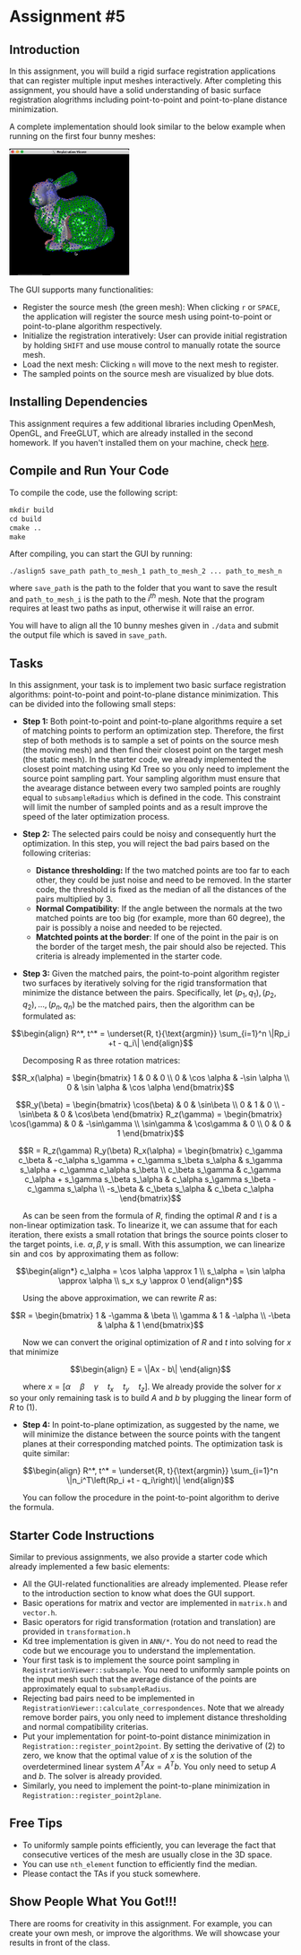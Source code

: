 # Assignment #5
## Introduction
In this assignment, you will build a rigid surface registration applications that can register multiple input meshes interactively. After completing this assignment, you should have a solid understanding of basic surface registration alogrithms including point-to-point and point-to-plane distance minimization.

A complete implementation should look similar to the below example when running on the first four bunny meshes:

![Example solution](./resources/example_solution.gif)

The GUI supports many functionalities:
- Register the source mesh (the green mesh): When clicking `r` or `SPACE`, the application will register the source mesh using point-to-point or point-to-plane algorithm respectively.
- Initialize the registration interatively: User can provide initial registration by holding `SHIFT` and use mouse control to manually rotate the source mesh.
- Load the next mesh: Clicking `n` will move to the next mesh to register.
- The sampled points on the source mesh are visualized by blue dots.

## Installing Dependencies
This assignment requires a few additional libraries including OpenMesh, OpenGL, and FreeGLUT, which are already installed in the second homework. If you haven't installed them on your machine, check [here](https://github.com/MBZUAI-Metaverse/CV804-starter-code/tree/main/assign2#installing-dependencies).

## Compile and Run Your Code
To compile the code, use the following script:
```
mkdir build
cd build
cmake ..
make
```

After compiling, you can start the GUI by running:
```
./aslign5 save_path path_to_mesh_1 path_to_mesh_2 ... path_to_mesh_n 
```
where `save_path` is the path to the folder that you want to save the result and `path_to_mesh_i` is the path to the $i^{th}$ mesh. Note that the program requires at least two paths as input, otherwise it will raise an error.

You will have to align all the 10 bunny meshes given in `./data` and submit the output file which is saved in `save_path`.

## Tasks
In this assignment, your task is to implement two basic surface registration algorithms: point-to-point and point-to-plane distance minimization. This can be divided into the following small steps:
- **Step 1:** Both point-to-point and point-to-plane algorithms require a set of matching points to perform an optimization step. Therefore, the first step of both methods is to sample a set of points on the source mesh (the moving mesh) and then find their closest point on the target mesh (the static mesh). In the starter code, we already implemented the closest point matching using Kd Tree so you only need to implement the source point sampling part. Your sampling algorithm must ensure that the avearage distance between every two sampled points are roughly equal to `subsampleRadius` which is defined in the code. This constraint will limit the number of sampled points and as a result improve the speed of the later optimization process.

- **Step 2:** The selected pairs could be noisy and consequently hurt the optimization. In this step, you will reject the bad pairs based on the following criterias:
    - **Distance thresholding:** If the two matched points are too far to each other, they could be just noise and need to be removed. In the starter code, the threshold is fixed as the median of all the distances of the pairs multiplied by 3.
    - **Normal Compatibility**: If the angle between the normals at the two matched points are too big (for example, more than 60 degree), the pair is possibly a noise and needed to be rejected.
    - **Matchted points at the border**: If one of the point in the pair is on the border of the target mesh, the pair should also be rejected. This criteria is already implemented in the starter code.
 
- **Step 3:** Given the matched pairs, the point-to-point algorithm register two surfaces by iteratively solving for the rigid transformation that minimize the distance between the pairs. Specifically, let $(p_1, q_1), (p_2, q_2), ..., (p_n, q_n)$ be the matched pairs, then the algorithm can be formulated as:

```math
\begin{align}
R^*, t^* = \underset{R, t}{\text{argmin}} \sum_{i=1}^n \|Rp_i +t - q_i\|
\end{align}
```

&nbsp;&nbsp;&nbsp;&nbsp;&nbsp; Decomposing R as three rotation matrices:
    
```math
R_x(\alpha) = \begin{bmatrix}
    1 & 0 & 0 \\
    0 & \cos \alpha & -\sin \alpha \\
    0 & \sin \alpha & \cos \alpha
\end{bmatrix}
```
```math
R_y(\beta) = \begin{bmatrix}
\cos(\beta) & 0 & \sin\beta \\
0 & 1 & 0 \\
-\sin\beta & 0 & \cos\beta
\end{bmatrix}
R_z(\gamma) = \begin{bmatrix}
\cos(\gamma) & 0 & -\sin\gamma \\
\sin\gamma & \cos\gamma & 0 \\
0 & 0 & 1
\end{bmatrix}
```

```math
R = R_z(\gamma) R_y(\beta) R_x(\alpha) = \begin{bmatrix}
c_\gamma c_\beta & -c_\alpha s_\gamma + c_\gamma s_\beta s_\alpha & s_\gamma s_\alpha + c_\gamma c_\alpha s_\beta \\
c_\beta s_\gamma & c_\gamma c_\alpha + s_\gamma s_\beta s_\alpha & c_\alpha s_\gamma s_\beta - c_\gamma s_\alpha \\
-s_\beta & c_\beta s_\alpha & c_\beta c_\alpha 
\end{bmatrix}
```

&nbsp;&nbsp;&nbsp;&nbsp;&nbsp; As can be seen from the formula of $R$, finding the optimal $R$ and $t$ is a non-linear optimization task. To linearize it, we can assume that for each iteration, there exists a small rotation that brings the source points closer to the target points, i.e. $\alpha, \beta, \gamma$ is small. With this assumption, we can linearize $\sin$ and $\cos$ by approximating them as follow:
```math
\begin{align*}
c_\alpha = \cos \alpha \approx 1 \\
s_\alpha = \sin \alpha \approx \alpha \\
s_x s_y \approx 0
\end{align*}
```

&nbsp;&nbsp;&nbsp;&nbsp;&nbsp; Using the above approximation, we can rewrite $R$ as:

```math
R = \begin{bmatrix}
1 & -\gamma & \beta \\
\gamma & 1 & -\alpha \\
-\beta & \alpha & 1
\end{bmatrix}
```

&nbsp;&nbsp;&nbsp;&nbsp;&nbsp; Now we can convert the original optimization of $R$ and $t$ into solving for $x$ that minimize 

```math
\begin{align}
E = \|Ax - b\|
\end{align}
```
&nbsp;&nbsp;&nbsp;&nbsp;&nbsp; where $x = [\alpha \quad \beta \quad \gamma \quad t_x \quad t_y \quad t_z]$. We already provide the solver for $x$ so your only remaining task is to build $A$ and $b$ by plugging the linear form of $R$ to (1).

- **Step 4:** In point-to-plane optimization, as suggested by the name, we will minimize the distance between the source points with the tangent planes at their corresponding matched points. The optimization task is quite similar:

```math
\begin{align}
R^*, t^* = \underset{R, t}{\text{argmin}} \sum_{i=1}^n \|n_i^T\left(Rp_i +t - q_i\right)\|
\end{align}
```

&nbsp;&nbsp;&nbsp;&nbsp;&nbsp; You can follow the procedure in the point-to-point algorithm to derive the formula.

## Starter Code Instructions
Similar to previous assignments, we also provide a starter code which already implemented a few basic elements:
- All the GUI-related functionalities are already implemented. Please refer to the introduction section to know what does the GUI support.
- Basic operations for matrix and vector are implemented in `matrix.h` and `vector.h`.
- Basic operators for rigid transformation (rotation and translation) are provided in `transformation.h`
- Kd tree implementation is given in `ANN/*`. You do not need to read the code but we encourage you to understand the implementation.
- Your first task is to implement the source point sampling in `RegistrationViewer::subsample`. You need to uniformly sample points on the input mesh such that the average distance of the points are approximately equal to `subsampleRadius`.
- Rejecting bad pairs need to be implemented in `RegistrationViewer::calculate_correspondences`. Note that we already remove border pairs, you only need to implement distance thresholding and normal compatibility criterias.
- Put your implementation for point-to-point distance minimization in `Registration::register_point2point`. By setting the derivative of (2) to zero, we know that the optimal value of $x$ is the solution of the overdetermined linear system $A^TAx = A^Tb$. You only need to setup $A$ and $b$. The solver is already provided.
- Similarly, you need to implement the point-to-plane minimization in `Registration::register_point2plane`.


## Free Tips
- To uniformly sample points efficiently, you can leverage the fact that consecutive vertices of the mesh are usually close in the 3D space.
- You can use `nth_element` function to efficiently find the median.
- Please contact the TAs if you stuck somewhere.


## Show People What You Got!!!
There are rooms for creativity in this assignment. For example, you can create your own mesh, or improve the algorithms. We will showcase your results in front of the class.
